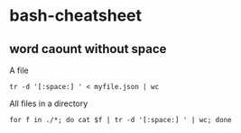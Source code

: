 # bash-cheatsheet

## word caount without space
A file

`tr -d '[:space:] ' < myfile.json | wc`

All files in a directory

`for f in ./*; do cat $f | tr -d '[:space:] ' | wc; done`
